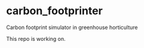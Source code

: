 # carbon_footprinter
Carbon footprint simulator in greenhouse horticulture

This repo is working on.
